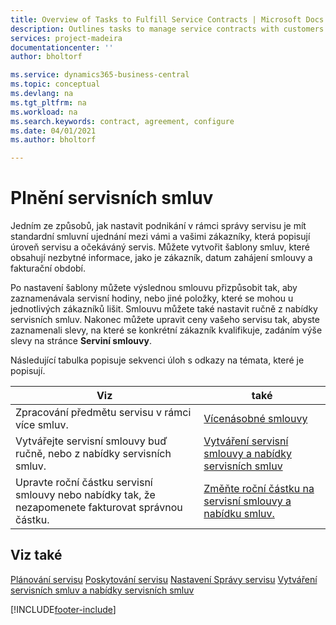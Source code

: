 ```yaml
---
title: Overview of Tasks to Fulfill Service Contracts | Microsoft Docs
description: Outlines tasks to manage service contracts with customers.
services: project-madeira
documentationcenter: ''
author: bholtorf

ms.service: dynamics365-business-central
ms.topic: conceptual
ms.devlang: na
ms.tgt_pltfrm: na
ms.workload: na
ms.search.keywords: contract, agreement, configure
ms.date: 04/01/2021
ms.author: bholtorf

---
```

# Plnění servisních smluv
Jedním ze způsobů, jak nastavit podnikání v rámci správy servisu je mít standardní smluvní ujednání mezi vámi a vašimi zákazníky, která popisují úroveň servisu a očekáváný servis. Můžete vytvořit šablony smluv, které obsahují nezbytné informace, jako je zákazník, datum zahájení smlouvy a fakturační období.

Po nastavení šablony můžete výslednou smlouvu přizpůsobit tak, aby zaznamenávala servisní hodiny, nebo jiné položky, které se mohou u jednotlivých zákazníků lišit. Smlouvu můžete také nastavit ručně z nabídky servisních smluv. Nakonec můžete upravit ceny vašeho servisu tak, abyste zaznamenali slevy, na které se konkrétní zákazník kvalifikuje, zadáním výše slevy na stránce **Serviní smlouvy**.

Následující tabulka popisuje sekvenci úloh s odkazy na témata, které je popisují.

| **Viz** | **také** |
|------------|-------------|  
| Zpracování předmětu servisu v rámci více smluv. | [Vícenásobné smlouvy](service-multiple-contracts.md) |
| Vytvářejte servisní smlouvy buď ručně, nebo z nabídky servisních smluv. | [Vytváření servisní smlouvy a nabídky servisních smluv](service-how-to-create-service-contracts-and-service-contract-quotes.md) |
| Upravte roční částku servisní smlouvy nebo nabídky tak, že nezapomenete fakturovat správnou částku. | [Změňte roční částku na servisní smlouvy a nabídku smluv.](service-how-to-change-the-annual-amount-on-service-contracts-or-contract-quotes.md) |

## Viz také
[Plánování servisu](service-plan-service.md)<x2 />
[Poskytování servisu](service-deliver-service.md)<x4 />
[Nastavení Správy servisu](service-setup-service.md)<x6 />
[Vytváření servisních smluv a nabídky servisních smluv](service-how-to-create-service-contracts-and-service-contract-quotes.md)


[!INCLUDE[footer-include](includes/footer-banner.md)]